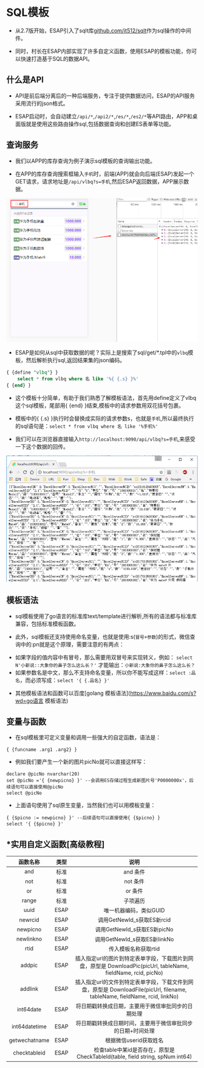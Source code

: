 # SQL模板
* 从2.7版开始，ESAP引入了sqlt库[github.com/it512/sqlt](https://github.com/it512/sqlt)作为sql操作的中间件。

* 同时，村长在ESAP内部实现了许多自定义函数，使用ESAP的模板功能，你可以快速打造基于SQL的数据API。

## 什么是API
* API是前后端分离后的一种后端服务，专注于提供数据访问，ESAP的API服务采用流行的json格式。

* ESAP启动时，会自动建立`/api/*`,`/api2/*`,`/es/*`,`/es2/*`等API路由，APP和桌面版就是使用这些路由操作sql,包括数据查询和创建ES表单等功能。

## 查询服务
* 我们以APP的库存查询为例子演示sql模板的查询输出功能。

* 在APP的库存查询搜索框输入`手机`时，前端(APP)就会向后端(ESAP)发起一个GET请求，请求地址是`/api/vlbq?s=手机`,然后ESAP返回数据，APP展示数据。

![](./img/sqlt1.png)

* ESAP是如何从sql中获取数据的呢？实际上是搜索了sql/get/*.tpl中的`vlbq`模板，然后解析执行sql,返回结果集的json编码。

```sql
{ {define "vlbq"} }
	select * from vlbq where 名 like '%{ {.s} }%'
{ {end} }
```

* 这个模板十分简单，有助于我们熟悉了解模板语法，首先用define定义了vlbq这个sql模板，尾部用{ {end} }结束,模板中的请求参数用双花括号包裹。

* 模板中的{ {.s} }执行时会替换成实际的请求参数s，也就是`手机`,所以最终执行的sql语句是：`select * from vlbq where 名 like '%手机%'`

* 我们可以在浏览器直接输入`http://localhost:9090/api/vlbq?s=手机`,来感受一下这个数据的回传。

![](./img/sqlt2.png)

## 模板语法
* sql模板使用了go语言的标准库text/template进行解析,所有的语法都与标准库兼容，包括标准模板函数。

* 此外，sql模板还支持使用命名变量，也就是使用:s(`冒号+参数`)的形式，微信查询中的:pn就是这个原理，需要注意的有两点：

 - 如果字段的值内容中有冒号，那么需要用双冒号来实现转义，例如： `select N'小新说::大象你的鼻子怎么这么长？'` 才能输出：`小新说:大象你的鼻子怎么这么长？`
 - 如果参数名是中文，那么不支持命名变量，所以你不能写成这样：`select :品名`，而必须写成：`select '{ {.品名} }'`

* 其他模板语法和函数可以百度[golang 模板语法](https://www.baidu.com/s?wd=go语言 模板语法)

## 变量与函数
* 在sql模板里可定义变量和调用一些强大的自定函数，语法是：
```
{ {funcname .arg1 .arg2} }
```

* 例如我们要产生一个新的图片picNo就可以直接这样写：
```
declare @picNo nvarchar(20)
set @picNo ='{ {newpicno} }' --会调用ES存储过程生成新图片号'P0000000x'，后续语句可以直接使用@picNo
select @picNo
```

* 上面语句使用了sql原生变量，当然我们也可以用模板变量：
```
{ {$picno := newpicno} }' --后续语句可以直接使用{ {$picno} }
select '{ {$picno} }'
```

## *实用自定义函数[高级教程]
|函数名称|类型|说明|
|:----:|:--:|:--:|
|and|标准|and 条件|
|not|标准|not 条件|
|or|标准|or 条件|
|range|标准|子项遍历|
|uuid|ESAP|唯一机器编码，类似GUID|
|newrcid|ESAP|调用GetNewId_s获取ES新rcid|
|newpicno|ESAP|调用GetNewId_s获取ES新picNo|
|newlinkno|ESAP|调用GetNewId_s获取ES新linkNo|
|rtid|ESAP|传入模板名称获取rtid|
|addpic|ESAP|插入指定url的图片到特定表单字段，下载图片到网盘，原型是 DownloadPic(picUrl, tableName, fieldName, rcid, picNo)|
|addlink|ESAP|插入指定url的文件到特定表单字段，下载文件到网盘，原型是 DownloadFile(picUrl, filename, tableName, fieldName, rcid, linkNo)|
|int64date|ESAP|将日期戳转换成日期，主要用于微信审批同步的日期处理|
|int64datetime|ESAP|将日期戳转换成日期时间，主要用于微信审批同步的日期+时间处理|
|getwechatname|ESAP|根据微信userid获取姓名|
|checktableid|ESAP|检查table中某id是否存在，原型是CheckTableId(table, field string, spNum int64)|
